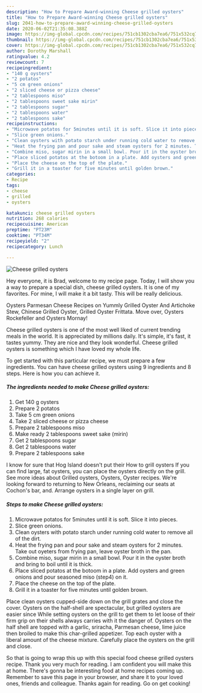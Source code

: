 ```yaml
---
description: "How to Prepare Award-winning Cheese grilled oysters"
title: "How to Prepare Award-winning Cheese grilled oysters"
slug: 2041-how-to-prepare-award-winning-cheese-grilled-oysters
date: 2020-06-02T21:35:08.388Z
image: https://img-global.cpcdn.com/recipes/751cb1302cba7ea6/751x532cq70/cheese-grilled-oysters-recipe-main-photo.jpg
thumbnail: https://img-global.cpcdn.com/recipes/751cb1302cba7ea6/751x532cq70/cheese-grilled-oysters-recipe-main-photo.jpg
cover: https://img-global.cpcdn.com/recipes/751cb1302cba7ea6/751x532cq70/cheese-grilled-oysters-recipe-main-photo.jpg
author: Dorothy Marshall
ratingvalue: 4.2
reviewcount: 7
recipeingredient:
- "140 g oysters"
- "2 potatos"
- "5 cm green onions"
- "2 sliced cheese or pizza cheese"
- "2 tablespoons miso"
- "2 tablespoons sweet sake mirin"
- "2 tablespoons sugar"
- "2 tablespoons water"
- "2 tablespoons sake"
recipeinstructions:
- "Microwave potatos for 5minutes until it is soft. Slice it into pieces."
- "Slice green onions."
- "Clean oysters with potato starch under running cold water to remove all of the dirt."
- "Heat the frying pan and pour sake and steam oysters for 2 minutes. Take out oyeters from frying pan, leave oyster broth in the pan."
- "Combine miso, sugar mirin in a small bowl. Pour it in the oyster broth and bring to boil until it is thick."
- "Place sliced potatos at the botoom in a plate. Add oysters and green onions and pour seasoned miso (step4) on it."
- "Place the cheese on the top of the plate."
- "Grill it in a toaster for five minutes until golden brown."
categories:
- Recipe
tags:
- cheese
- grilled
- oysters

katakunci: cheese grilled oysters 
nutrition: 268 calories
recipecuisine: American
preptime: "PT23M"
cooktime: "PT34M"
recipeyield: "2"
recipecategory: Lunch

---
```



![Cheese grilled oysters](https://img-global.cpcdn.com/recipes/751cb1302cba7ea6/751x532cq70/cheese-grilled-oysters-recipe-main-photo.jpg)

Hey everyone, it is Brad, welcome to my recipe page. Today, I will show you a way to prepare a special dish, cheese grilled oysters. It is one of my favorites. For mine, I will make it a bit tasty. This will be really delicious.

Oysters Parmesan Cheese Recipes on Yummly Grilled Oyster And Artichoke Stew, Chinese Grilled Oyster, Grilled Oyster Frittata. Move over, Oysters Rockefeller and Oysters Mornay!

Cheese grilled oysters is one of the most well liked of current trending meals in the world. It is appreciated by millions daily. It's simple, it's fast, it tastes yummy. They are nice and they look wonderful. Cheese grilled oysters is something which I have loved my whole life.


To get started with this particular recipe, we must prepare a few ingredients. You can have cheese grilled oysters using 9 ingredients and 8 steps. Here is how you can achieve it.

<!--inarticleads1-->

##### The ingredients needed to make Cheese grilled oysters:

1. Get 140 g oysters
1. Prepare 2 potatos
1. Take 5 cm green onions
1. Take 2 sliced cheese or pizza cheese
1. Prepare 2 tablespoons miso
1. Make ready 2 tablespoons sweet sake (mirin)
1. Get 2 tablespoons sugar
1. Get 2 tablespoons water
1. Prepare 2 tablespoons sake


I know for sure that Hog Island doesn&#39;t put their How to grill oysters If you can find large, fat oysters, you can place the oysters directly on the grill. See more ideas about Grilled oysters, Oysters, Oyster recipes. We&#39;re looking forward to returning to New Orleans, reclaiming our seats at Cochon&#39;s bar, and. Arrange oysters in a single layer on grill. 

<!--inarticleads2-->

##### Steps to make Cheese grilled oysters:

1. Microwave potatos for 5minutes until it is soft. Slice it into pieces.
1. Slice green onions.
1. Clean oysters with potato starch under running cold water to remove all of the dirt.
1. Heat the frying pan and pour sake and steam oysters for 2 minutes. Take out oyeters from frying pan, leave oyster broth in the pan.
1. Combine miso, sugar mirin in a small bowl. Pour it in the oyster broth and bring to boil until it is thick.
1. Place sliced potatos at the botoom in a plate. Add oysters and green onions and pour seasoned miso (step4) on it.
1. Place the cheese on the top of the plate.
1. Grill it in a toaster for five minutes until golden brown.


Place clean oysters cupped-side down on the grill grates and close the cover. Oysters on the half-shell are spectacular, but grilled oysters are easier since While setting oysters on the grill to get them to let loose of their firm grip on their shells always carries with it the danger of. Oysters on the half shell are topped with a garlic, sriracha, Parmesan cheese, lime juice then broiled to make this char-grilled appetizer. Top each oyster with a liberal amount of the cheese mixture. Carefully place the oysters on the grill and close. 

So that is going to wrap this up with this special food cheese grilled oysters recipe. Thank you very much for reading. I am confident you will make this at home. There's gonna be interesting food at home recipes coming up. Remember to save this page in your browser, and share it to your loved ones, friends and colleague. Thanks again for reading. Go on get cooking!
